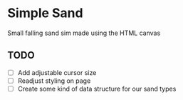 # Simple Sand

Small falling sand sim made using the HTML canvas

## TODO
- [ ] Add adjustable cursor size
- [ ] Readjust styling on page
- [ ] Create some kind of data structure for our sand types